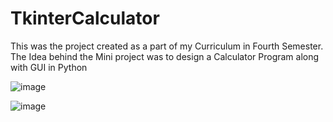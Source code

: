 # TkinterCalculator
This was the project created as a part of my Curriculum in Fourth Semester. The Idea behind the Mini project was to design a Calculator Program along with GUI in Python



![image](https://user-images.githubusercontent.com/46243069/173528549-1f8377b3-53ad-41a8-a055-f790d791a794.png)

![image](https://user-images.githubusercontent.com/46243069/173528722-b523ffbc-cb71-4fa8-aa12-e26ac926b76d.png)

